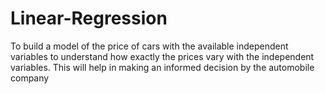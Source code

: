 # Linear-Regression
 To build a model of the price of cars with the available independent variables to understand how exactly the prices vary with the independent variables. This will help in making an informed decision by the automobile company

